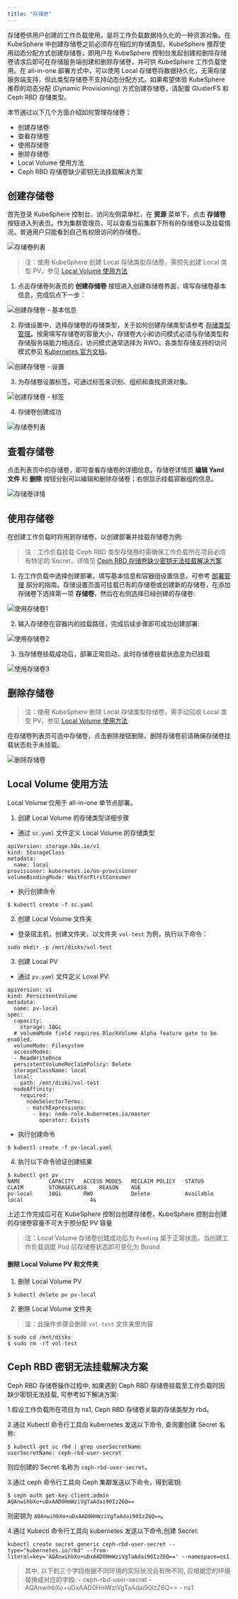 ```yaml
---
title: "存储卷"
---
```


存储卷供用户创建的工作负载使用，是将工作负载数据持久化的一种资源对象。在 KubeSphere 中创建存储卷之前必须存在相应的存储类型。KubeSphere 推荐使用动态分配方式创建存储卷，即用户在 KubeSphere 控制台发起创建和删除存储卷请求后即可在存储服务端创建和删除存储卷，并可供 KubeSphere 工作负载使用。在 all-in-one 部署方式中，可以使用 Local 存储卷将数据持久化，无需存储服务端支持，但此类型存储卷不支持动态分配方式。如果希望体验 KubeSphere 推荐的动态分配 (Dynamic Provisioning) 方式创建存储卷，请配置 GlusterFS 和 Ceph RBD 存储类型。

本节通过以下几个方面介绍如何管理存储卷：

- 创建存储卷
- 查看存储卷
- 使用存储卷
- 删除存储卷
- Local Volume 使用方法
- Ceph RBD 存储卷缺少密钥无法挂载解决方案


## 创建存储卷

首先登录 KubeSphere 控制台，访问左侧菜单栏，在 **资源** 菜单下，点击 **存储卷** 按钮进入列表页。作为集群管理员，可以查看当前集群下所有的存储卷以及挂载情况。普通用户只能看到自己有权限访问的存储卷。
    
![存储卷列表](/pvc-pvclist.png)

> 注：使用 KubeSphere 创建 Local 存储类型存储卷，需预先创建 Local 类型 PV，参见 [Local Volume 使用方法]()

1. 点击存储卷列表页的 **创建存储卷** 按钮进入创建存储卷界面，填写存储卷基本信息，完成后点下一步：

![创建存储卷 - 基本信息](/pvc-create1.png)

2. 存储设置中，选择存储卷的存储类型，关于如何创建存储类型请参考 [存储类型管理](/express/zh-CN/manage-storageclasses/)。按需填写存储卷的容量大小，存储卷大小和访问模式必须与存储类型和存储服务端能力相适应，访问模式通常选择为 RWO。各类型存储支持的访问模式参见 [Kubernetes 官方文档](https://kubernetes.io/docs/concepts/storage/persistent-volumes/#types-of-persistent-volumes)。

![创建存储卷 - 设置](/pvc-create2.png)

3. 为存储卷设置标签，可通过标签来识别、组织和查找资源对象。

![创建存储卷 - 标签](/pvc-create3.png)

4. 存储卷创建成功

![存储卷列表](/pvc-pvclist.png)

## 查看存储卷

点击列表页中的存储卷，即可查看存储卷的详细信息。存储卷详情页 **编辑 Yaml 文件** 和 **删除** 按钮分别可以编辑和删除存储卷；右侧显示挂载容器组的信息。

![存储卷详情](/pvc-detail.png)


## 使用存储卷

在创建工作负载时将用到存储卷，以创建部署并挂载存储卷为例:

> 注：工作负载挂载 Ceph RBD 类型存储卷时需确保工作负载所在项目必须有特定的 Secret，详情见 [Ceph RBD 存储卷缺少密钥无法挂载解决方案]()

1. 在工作负载中选择创建部署，填写基本信息和容器组设置信息，可参考 [部署管理](/express/zh-CN/manage-demployments/) 部分的指南。存储设置页面可挂载已有的存储卷或创建新的存储卷，在添加存储卷下选择第一项 **存储卷**，然后在右侧选择已经创建的存储卷:


![使用存储卷1](/pvc-mount2.png)

2. 输入存储卷在容器内的挂载路径，完成后续步骤即可成功创建部署:

![使用存储卷2](/pvc-mount3.png)


3. 当存储卷挂载成功后，部署正常启动，此时存储卷挂载状态变为已挂载

![使用存储卷3](/pvc-deploylist.png)


## 删除存储卷

> 注：使用 KubeSphere 删除 Local 存储类型存储卷，需手动回收 Local 类型 PV，参见 [Local Volume 使用方法]()

在存储卷列表页可选中存储卷，点击删除按钮删除，删除存储卷前请确保存储卷挂载状态处于未挂载。


![删除存储卷](/pvc-deletepvc.png)

## Local Volume 使用方法

Local Volume 仅用于 all-in-one 单节点部署。

1. 创建 Local Volume 的存储类型详细步骤

*  通过 `sc.yaml` 文件定义 Local Volume 的存储类型

```
apiVersion: storage.k8s.io/v1
kind: StorageClass
metadata:
  name: local
provisioner: kubernetes.io/no-provisioner
volumeBindingMode: WaitForFirstConsumer
```

*  执行创建命令

```
$ kubectl create -f sc.yaml
```

2. 创建 Local Volume 文件夹

*  登录宿主机，创建文件夹，以文件夹 `vol-test` 为例，执行以下命令：

```
sudo mkdir -p /mnt/disks/vol-test
```

3. 创建 Local PV

*  通过 `pv.yaml` 文件定义 Loval PV:

```
apiVersion: v1
kind: PersistentVolume
metadata:
  name: pv-local
spec:
  capacity:
    storage: 10Gi 
  # volumeMode field requires BlockVolume Alpha feature gate to be enabled.
  volumeMode: Filesystem
  accessModes:
  - ReadWriteOnce
  persistentVolumeReclaimPolicy: Delete
  storageClassName: local
  local:
    path: /mnt/disks/vol-test
  nodeAffinity:
    required:
      nodeSelectorTerms:
      - matchExpressions:
        - key: node-role.kubernetes.io/master
          operator: Exists
```

*  执行创建命令

```
$ kubectl create -f pv-local.yaml
```

4. 执行以下命令验证创建结果

```
$ kubectl get pv
NAME         CAPACITY   ACCESS MODES   RECLAIM POLICY   STATUS      CLAIM        STORAGECLASS    REASON    AGE
pv-local     10Gi       RWO            Delete           Available                local                     4s
```

上述工作完成后可在 KubeSphere 控制台创建存储卷，KubeSphere 控制台创建的存储卷容量不可大于预分配 PV 容量

> 注：Local Volume 存储卷创建成功后为 `Pending` 属于正常状态，当创建工作负载调度 Pod 后存储卷状态即可变化为 Bound

#### 删除 Local Volume PV 和文件夹
1. 删除 Local Volume PV

```
$ kubectl delete pv pv-local
```

2. 删除 Local Volume 文件夹
> 注：此操作步骤会删除 `vol-test` 文件夹里内容

```
$ sudo cd /mnt/disks
$ sudo rm -rf vol-test
```


## Ceph RBD 密钥无法挂载解决方案

Ceph RBD 存储卷操作过程中, 如果遇到 Ceph RBD 存储卷挂载至工作负载时因缺少密钥无法挂载, 可参考如下解决方案:

1.假设工作负载所在项目为 ns1, Ceph RBD 存储卷关联的存储类型为 rbd。

2.通过 Kubectl 命令行工具向 kubernetes 发送以下命令, 查询要创建 Secret 名称:

```
$ kubectl get sc rbd | grep userSecretName
userSecretName: ceph-rbd-user-secret
```

则应创建的 Secret 名称为 `ceph-rbd-user-secret`。

3.通过 ceph 命令行工具向 Ceph 集群发送以下命令，得到密钥:

```
$ ceph auth get-key client.admin
AQAnwihbXo+uDxAAD0HmWziVgTaAdai90IzZ6Q==
```
则密钥为 `AQAnwihbXo+uDxAAD0HmWziVgTaAdai90IzZ6Q==`。

4.通过 Kubectl 命令行工具向 kubernetes 发送以下命令,创建 Secret:


```
kubectl create secret generic ceph-rbd-user-secret --type="kubernetes.io/rbd" --from-literal=key='AQAnwihbXo+uDxAAD0HmWziVgTaAdai90IzZ6Q==' --namespace=ns1
```

> 其中, 以下的三个字段根据不同环境的实际状况会有所不同, 应根据您的环境替换成对应的字段:
        - ceph-rbd-user-secret
        - AQAnwihbXo+uDxAAD0HmWziVgTaAdai90IzZ6Q==
        - ns1

